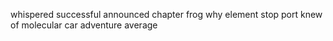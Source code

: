 whispered successful announced chapter frog why element stop port knew of molecular car adventure average